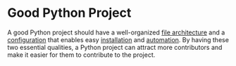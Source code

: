 # Good Python Project

A good Python project should have a well-organized [file architecture](file-architecture.md) and a [configuration](configuration.md) that enables easy [installation](installation.md) and [automation](automation.md).
By having these two essential qualities, a Python project can attract more contributors and make it easier for them to contribute to the project.
